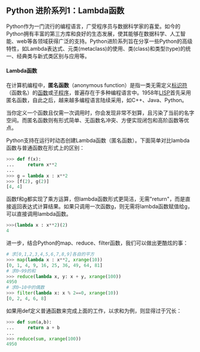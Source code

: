 ## Python 进阶系列1：Lambda函数

Python作为一门流行的编程语言，广受程序员与数据科学家的喜爱。如今的Python拥有丰富的第三方库和良好的生态发展，使其能够在数据科学、人工智能、web等各领域获得广泛的支持。Python进阶系列旨在分享一些Python的高级特性，如Lambda表达式、元类(metaclass)的使用、类(class)和类型(type)的统一、经典类与新式类区别与应用等。

#### Lambda函数

在计算机编程中，**匿名函数**（anonymous function）是指一类无需定义[标识符](https://zh.wikipedia.org/wiki/%E6%A0%87%E8%AF%86%E7%AC%A6)（函数名）的[函数](https://zh.wikipedia.org/wiki/%E5%87%BD%E6%95%B0)或[子程序](https://zh.wikipedia.org/wiki/%E5%AD%90%E7%A8%8B%E5%BA%8F)，普遍存在于多种编程语言中。1958年[LISP](https://zh.wikipedia.org/wiki/LISP)首先采用匿名函数，自此之后，越来越多编程语言陆续采用，如C++、Java、Python。

当你定义一个函数且仅需一次调用时，你会发现非常不划算，且污染了当前的名字空间。而匿名函数则有形式简单、无函数名冲突、方便实现闭包和高阶函数等优点。

Python支持在运行时动态创建Lambda函数（匿名函数）。下面简单对比lambda函数与普通函数在形式上的区别：

```python
>>> def f(x):
...     return x**2
... 
>>> g = lambda x : x**2
>>> [f(2), g(2)]
[4, 4]
```

函数f和g都实现了乘方运算，但lambda函数形式更简洁，无需"return"，而是直接返回表达式计算结果。如果只调用一次函数g，则无需将lambda函数赋值给g，可以直接调用lambda函数。

```python
>>>(lambda x : x**2)(2)
4
```

进一步，结合Python的map、reduce、filter函数，我们可以做出更酷炫的事：

```python
# 求[0,1,2,3,4,5,6,7,8,9]各自的平方
>>> map(lambda x : x**2, xrange(10))
[0, 1, 4, 9, 16, 25, 36, 49, 64, 81]
# 求0~99的和
>>> reduce(lambda x, y: x + y, xrange(100))
4950
# 求0~10中的偶数
>>> filter(lambda x: x % 2==0, xrange(10))
[0, 2, 4, 6, 8]
```

如果用def定义普通函数来完成上面的工作，以求和为例，则显得过于冗长：

```python
>>> def sum(a,b):
...     return a + b
... 
>>> reduce(sum, xrange(100))
4950
```



